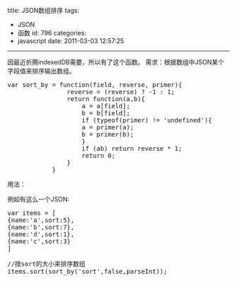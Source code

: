 title: JSON数组排序
tags:
  - JSON
  - 函数
id: 796
categories:
  - javascript
date: 2011-03-03 12:57:25
---

因最近折腾indexedDB需要，所以有了这个函数。
需求：根据数组中JSON某个字段值来排序输出数组。

<pre lang="javascript" line="1" file="download.txt" colla="+">
var sort_by = function(field, reverse, primer){ 
				reverse = (reverse) ? -1 : 1; 
				return function(a,b){ 
				    a = a[field]; 
				    b = b[field]; 
				    if (typeof(primer) != 'undefined'){ 
					a = primer(a); 
					b = primer(b); 
				    } 
				    if (a<b) return reverse * -1; 
				    if (a>b) return reverse * 1; 
				    return 0; 
				} 
			}
</pre>

用法：

例如有这么一个JSON:

<pre lang="javascript" line="1" file="download.txt" colla="+">
var items = [
{name:'a',sort:5},
{name:'b',sort:7},
{name:'d',sort:1},
{name:'c',sort:3}
]

//按sort的大小来排序数组
items.sort(sort_by('sort',false,parseInt));

</pre>